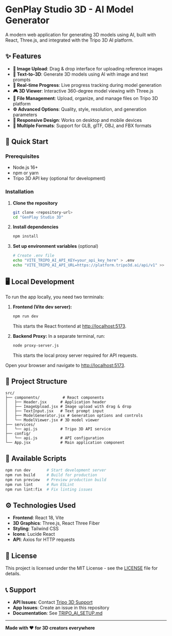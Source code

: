 # GenPlay Studio 3D - AI Model Generator

A modern web application for generating 3D models using AI, built with React, Three.js, and integrated with the Tripo 3D AI platform.

## ✨ Features

- **🎨 Image Upload**: Drag & drop interface for uploading reference images
- **📝 Text-to-3D**: Generate 3D models using AI with image and text prompts
- **🔄 Real-time Progress**: Live progress tracking during model generation
- **🎮 3D Viewer**: Interactive 360-degree model viewing with Three.js
- **📁 File Management**: Upload, organize, and manage files on Tripo 3D platform
- **⚙️ Advanced Options**: Quality, style, resolution, and generation parameters
- **📱 Responsive Design**: Works on desktop and mobile devices
- **🎯 Multiple Formats**: Support for GLB, glTF, OBJ, and FBX formats

## 🚀 Quick Start

### Prerequisites

- Node.js 16+
- npm or yarn
- Tripo 3D API key (optional for development)

### Installation

1. **Clone the repository**
   ```bash
   git clone <repository-url>
   cd "GenPlay Studio 3D"
   ```
2. **Install dependencies**
   ```bash
   npm install
   ```
3. **Set up environment variables** (optional)
   ```bash
   # Create .env file
   echo "VITE_TRIPO_AI_API_KEY=your_api_key_here" > .env
   echo "VITE_TRIPO_AI_API_URL=https://platform.tripo3d.ai/api/v1" >> .env
   ```

## 🖥️ Local Development

To run the app locally, you need two terminals:

1. **Frontend (Vite dev server):**
   ```bash
   npm run dev
   ```
   This starts the React frontend at [http://localhost:5173](http://localhost:5173).

2. **Backend Proxy:**
   In a separate terminal, run:
   ```bash
   node proxy-server.js
   ```
   This starts the local proxy server required for API requests.

Open your browser and navigate to [http://localhost:5173](http://localhost:5173).

## 📁 Project Structure

```
src/
├── components/          # React components
│   ├── Header.jsx      # Application header
│   ├── ImageUpload.jsx # Image upload with drag & drop
│   ├── TextInput.jsx   # Text prompt input
│   ├── ModelGenerator.jsx # Generation options and controls
│   └── ModelViewer.jsx # 3D model viewer
├── services/
│   └── api.js          # Tripo 3D API service
├── config/
│   └── api.js          # API configuration
└── App.jsx             # Main application component
```

## 📜 Available Scripts

```bash
npm run dev       # Start development server
npm run build     # Build for production
npm run preview   # Preview production build
npm run lint      # Run ESLint
npm run lint:fix  # Fix linting issues
```

## ⚙️ Technologies Used

- **Frontend**: React 18, Vite
- **3D Graphics**: Three.js, React Three Fiber
- **Styling**: Tailwind CSS
- **Icons**: Lucide React
- **API**: Axios for HTTP requests

## 📄 License

This project is licensed under the MIT License - see the [LICENSE](LICENSE) file for details.

## 📞 Support

- **API Issues**: Contact [Tripo 3D Support](https://platform.tripo3d.ai/support)
- **App Issues**: Create an issue in this repository
- **Documentation**: See [TRIPO_AI_SETUP.md](./TRIPO_AI_SETUP.md)

---

**Made with ❤️ for 3D creators everywhere** 